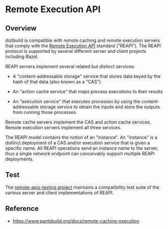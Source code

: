 # Remote Execution API



## Overview

distbuild is compatible with remote caching and remote execution servers that comply with the [Remote Execution API](https://github.com/bazelbuild/remote-apis) standard ("REAPI"). The REAPI protocol is supported by several different server and client projects including Bazel.

REAPI servers implement several related but distinct services:

- A "content-addressable storage" service that stores data keyed by the hash of that data (also known as a "CAS").

- An "action cache service"  that maps process executions to their results
- An "execution service" that executes processes by using the content-addressable storage service to obtain the inputs and store the outputs from running  those processes.

Remote cache servers implement the CAS and action cache services. Remote execution servers implement all three services.

The REAPI model contains the notion of an "instance". An "instance" is a distinct deployment of a CAS and/or execution service that is given a specific name. All REAPI operations send an instance name to the server, thus a single network endpoint can conceivably support multiple REAPI deployments.



## Test

The [remote-apis-testing project](https://gitlab.com/remote-apis-testing/remote-apis-testing) maintains a compatibility test suite of the various server and client implementations of REAPI.



## Reference

- https://www.pantsbuild.org/docs/remote-caching-execution
